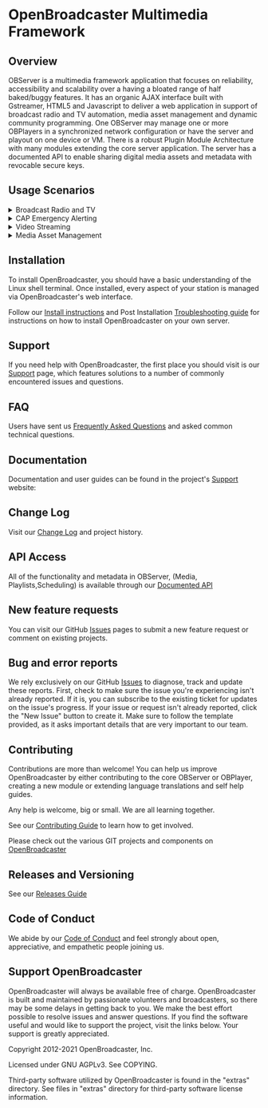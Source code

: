 #  OpenBroadcaster Multimedia Framework

## Overview

OBServer is a multimedia framework application that focuses on reliability, accessibility and scalability over a having a bloated range of half baked/buggy features.  It has an organic AJAX interface built with Gstreamer, HTML5 and Javascript to deliver a web application in support of broadcast radio and TV automation, media asset management and dynamic community programming.  One OBServer may manage one or more OBPlayers in a synchronized network configuration or have the server and playout on one device or VM.   There is a robust Plugin Module Architecture with many modules extending the core server application.  The server has a documented API to enable sharing digital media assets and metadata with revocable secure keys.

## Usage Scenarios

<details>
<summary>Broadcast Radio and TV</summary>
<ul><li>Special interest, LPFM, community and multicultural broadcasters</li>
<li>Time and theme based music segments for public spaces</li>
<li>Dynamic Podcast assembler, logging and archiving</li></ul>
</details>

<details>
<summary>CAP Emergency Alerting</summary>
<ul><li>Broadcast Radio and TV</li>
<li>LED Outdoor Signage</li>
<li>CATV Alerts</li></ul>
</details>

<details>
<summary>Video Streaming</summary>
<ul><li>Low power community television</li>
<li>User generated community IPTV channel on CATV</li>
<li>Digital signage and visitor information</li></ul>
</details>

<details>
<summary>Media Asset Management</summary>
<ul><li>Media Asset Management</li>
<li>Media library, versioning and archiving</li>
<li>API Access and secure distribution</li></ul>
</details>

## Installation

To install OpenBroadcaster, you should have a basic understanding of the Linux shell terminal. Once installed, every aspect of your station is managed via OpenBroadcaster's web interface.

Follow our [Install instructions](https://github.com/openbroadcaster/observer/blob/main/install.txt) and Post Installation [Troubleshooting guide](https://support.openbroadcaster.com/troubleshooting#post-installation-server-troubleshooting) for instructions on how to install OpenBroadcaster on your own server.

## Support

If you need help with OpenBroadcaster, the first place you should visit is our [Support](https://support.openbroadcaster.com/) page, which features solutions to a number of commonly encountered issues and questions.

## FAQ

Users have sent us [Frequently Asked Questions](https://openbroadcaster.com/knowledge/frequently-asked-questions) and asked common technical questions.

## Documentation

Documentation and user guides can be found in the project's [Support](https://support.openbroadcaster.com) website: 

## Change Log

Visit our [Change Log](https://openbroadcaster.com/resource/change-log) and project history.

## API Access

All of the functionality and metadata in OBServer, (Media, Playlists,Scheduling) is available through our [Documented API](https://docs.openbroadcaster.com/wip/)

## New feature requests

You can visit our GitHub [Issues](https://github.com/openbroadcaster/observer/issues) pages to submit a new feature request or comment on existing projects.

## Bug and error reports

We rely exclusively on our GitHub [Issues](https://github.com/openbroadcaster/observer/issues) to diagnose, track and update these reports. First, check to make sure the issue you're experiencing isn't already reported. If it is, you can subscribe to the existing ticket for updates on the issue's progress. If your issue or request isn't already reported, click the "New Issue" button to create it. Make sure to follow the template provided, as it asks important details that are very important to our team.

## Contributing

Contributions are more than welcome! You can help us improve OpenBroadcaster by either contributing to the core OBServer or OBPlayer, creating a new module or extending language translations and self help guides. 

Any help is welcome, big or small. We are all learning together.

See our [Contributing Guide](https://github.com/openbroadcaster/observer/blob/main/docs/CONTRIBUTING.md) to learn how to get involved.

Please check out the various GIT projects and components on [OpenBroadcaster](https://github.com/openbroadcaster)

## Releases and Versioning

See our [Releases Guide](https://github.com/openbroadcaster/observer/blob/main/docs/releases.md) 

## Code of Conduct

We abide by our [Code of Conduct](https://github.com/openbroadcaster/observer/blob/83c050d1c934b09f5c3c5e7ef0aa338e01af9bf2/CODE_OF_CONDUCT.md) and feel strongly about open, appreciative, and empathetic people joining us. 

## Support OpenBroadcaster

OpenBroadcaster will always be available free of charge. OpenBroadcaster is built and maintained by passionate volunteers and broadcasters, so there may be some delays in getting back to you. We make the best effort possible to resolve issues and answer questions. If you find the software useful and would like to support the project, visit the links below. Your support is greatly appreciated.

Copyright 2012-2021 OpenBroadcaster, Inc.

Licensed under GNU AGPLv3.  See COPYING.

Third-party software utilized by OpenBroadcaster is found in the "extras" directory.
See files in "extras" directory for third-party software license information.
